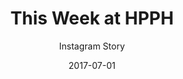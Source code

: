 ---
date: 2017-07-01
title: This Week at HPPH
subtitle: Instagram Story
category: film-assets
code: <iframe src="https://player.vimeo.com/video/438531918?color=b4d7ad&title=0&byline=0&portrait=0" width="640" height="1138" frameborder="0" allow="autoplay; fullscreen" allowfullscreen></iframe>
---
